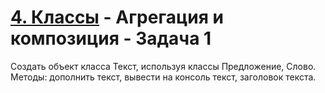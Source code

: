 # [4. Классы](../../../../../) - Агрегация и композиция - Задача 1

Создать объект класса Текст, используя классы Предложение, Слово. 
Методы: дополнить текст, вывести на консоль текст, заголовок текста.
